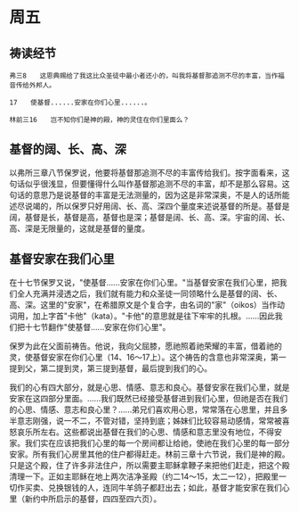 # 周五

## 祷读经节
```
弗三8　　这恩典赐给了我这比众圣徒中最小者还小的，叫我将基督那追测不尽的丰富，当作福音传给外邦人。

17　　使基督......安家在你们心里......。

林前三16　　岂不知你们是神的殿，神的灵住在你们里面么？
```

## 基督的阔、长、高、深

以弗所三章八节保罗说，他要将基督那追测不尽的丰富传给我们。按字面看来，这句话似乎很浅显，但要懂得什么叫作基督那追测不尽的丰富，却不是那么容易。这句话的意思乃是说基督的丰富是无法测量的，因为这是非常深奥，不是人的话所能述尽说竭的，所以保罗只好用阔、长、高、深四个量度来述说基督的所是。基督是阔，基督是长，基督是高，基督也是深；基督是阔、长、高、深。宇宙的阔、长、高、深是无限量的，这就是基督的量度。

## 基督安家在我们心里

在十七节保罗又说，"使基督......安家在你们心里。"当基督安家在我们心里，把我们全人充满并浸透之后，我们就有能力和众圣徒一同领略什么是基督的阔、长、高、深。这里的"安家"，在希腊原文是个复合字，由名词的"家"（oikos）当作动词用，加上字首"卡他"（kata）。"卡他"的意思就是往下牢牢的扎根。......因此我们把十七节翻作"使基督......安家在你们心里"。

保罗为此在父面前祷告。他说，我向父屈膝，愿祂照着祂荣耀的丰富，借着祂的灵，使基督安家在你们心里（14、16～17上）。这个祷告的含意也非常深奥，第一提到父，第二提到灵，第三提到基督，最后提到我们的心。

我们的心有四大部分，就是心思、情感、意志和良心。基督安家在我们心里，就是安家在这四部分里面。......我们既然已经接受基督进到我们心里，但祂是否在我们的心思、情感、意志和良心里？......弟兄们喜欢用心思，常常落在心思里，并且多半意志刚强，说一不二，不管对错，坚持到底；姊妹们比较容易动感情，常常被喜怒哀乐所左右。这些都说出基督在我们的心思、情感和意志里没有地位，不得安家。我们实在应该把我们心里的每一个房间都让给祂，使祂在我们心里的每一部分安家。所有我们心房里其他的住户都得赶走。林前三章十六节说，我们是神的殿。只是这个殿，住了许多非法住户，所以需要主耶稣拿鞭子来把他们赶走，把这个殿清理一下。正如主耶稣在地上两次洁净圣殿（约二14～15，太二一12），把殿里一切作买卖、兑换银钱的人，连同牛羊鸽子都赶出去；如此，基督才能安家在我们心里（新约中所启示的基督，四四至四六页）。
